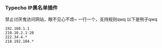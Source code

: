 ### Typecho IP黑名单插件

禁止讨厌鬼访问网站，眼不见心不烦~
一行一个，支持规则qwq
以下是例子qwq

```
192.168.1.1
210.10.2.1-20
222.34.4.*
218.192.104.*
```
